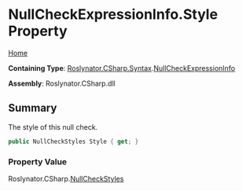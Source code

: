 <a name="_Top"></a>

# NullCheckExpressionInfo\.Style Property

[Home](../../../../../README.md#_Top)

**Containing Type**: [Roslynator.CSharp.Syntax](../../README.md#_Top)\.[NullCheckExpressionInfo](../README.md#_Top)

**Assembly**: Roslynator\.CSharp\.dll

## Summary

The style of this null check\.

```csharp
public NullCheckStyles Style { get; }
```

### Property Value

Roslynator\.CSharp\.[NullCheckStyles](../../../NullCheckStyles/README.md#_Top)

